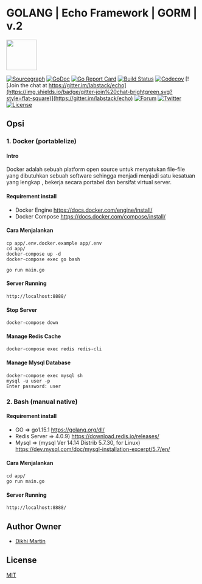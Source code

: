 # GOLANG | Echo Framework | GORM | v.2
<a href="https://echo.labstack.com"><img height="80" src="https://cdn.labstack.com/images/echo-logo.svg"></a>

[![Sourcegraph](https://sourcegraph.com/github.com/labstack/echo/-/badge.svg?style=flat-square)](https://sourcegraph.com/github.com/labstack/echo?badge)
[![GoDoc](http://img.shields.io/badge/go-documentation-blue.svg?style=flat-square)](http://godoc.org/github.com/labstack/echo)
[![Go Report Card](https://goreportcard.com/badge/github.com/labstack/echo?style=flat-square)](https://goreportcard.com/report/github.com/labstack/echo)
[![Build Status](http://img.shields.io/travis/labstack/echo.svg?style=flat-square)](https://travis-ci.org/labstack/echo)
[![Codecov](https://img.shields.io/codecov/c/github/labstack/echo.svg?style=flat-square)](https://codecov.io/gh/labstack/echo)
[![Join the chat at https://gitter.im/labstack/echo](https://img.shields.io/badge/gitter-join%20chat-brightgreen.svg?style=flat-square)](https://gitter.im/labstack/echo)
[![Forum](https://img.shields.io/badge/community-forum-00afd1.svg?style=flat-square)](https://forum.labstack.com)
[![Twitter](https://img.shields.io/badge/twitter-@labstack-55acee.svg?style=flat-square)](https://twitter.com/labstack)
[![License](http://img.shields.io/badge/license-mit-blue.svg?style=flat-square)](https://raw.githubusercontent.com/labstack/echo/master/LICENSE)

## Opsi 
### 1. Docker (portablelize)

#### Intro 
Docker adalah sebuah platform open source untuk menyatukan file-file yang dibutuhkan sebuah software sehingga menjadi menjadi satu kesatuan yang lengkap , bekerja secara portabel dan bersifat virtual server. 

#### Requirement install
- Docker Engine
https://docs.docker.com/engine/install/
- Docker Compose
https://docs.docker.com/compose/install/

#### Cara Menjalankan 
``` shell
cp app/.env.docker.example app/.env
cd app/
docker-compose up -d
docker-compose exec go bash
```
```shell
go run main.go
```

#### Server Running
```shell
http://localhost:8888/
```

#### Stop Server
```shell
docker-compose down
```
#### Manage Redis Cache
```shell
docker-compose exec redis redis-cli
```

#### Manage Mysql Database
```shell
docker-compose exec mysql sh 
mysql -u user -p
Enter password: user
```


### 2. Bash (manual native) 

#### Requirement install
- GO            => go1.15.1
https://golang.org/dl/
- Redis Server  => 4.0.9)
https://download.redis.io/releases/
- Mysql         => (mysql  Ver 14.14 Distrib 5.7.30, for Linux)
https://dev.mysql.com/doc/mysql-installation-excerpt/5.7/en/

#### Cara Menjalankan 
 ``` shell
 cd app/
 go run main.go 
 ```
 
#### Server Running
```shell
http://localhost:8888/
```




## Author Owner
- [Dikhi Martin](https://www.linkedin.com/in/dikhi-martin/)

## License
[MIT](https://github.com/labstack/echo/blob/master/LICENSE)

